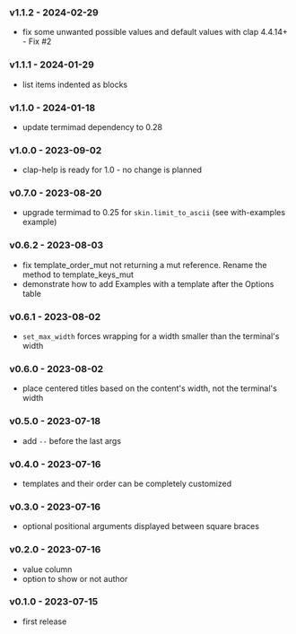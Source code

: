<a name="1.1.2"></a>
### v1.1.2 - 2024-02-29
- fix some unwanted possible values and default values with clap 4.4.14+ - Fix #2

<a name="1.1.1"></a>
### v1.1.1 - 2024-01-29
- list items indented as blocks

<a name="1.1.0"></a>
### v1.1.0 - 2024-01-18
- update termimad dependency to 0.28

<a name="1.0.0"></a>
### v1.0.0 - 2023-09-02
- clap-help is ready for 1.0 - no change is planned

<a name="v0.7.0"></a>
### v0.7.0 - 2023-08-20
- upgrade termimad to 0.25 for `skin.limit_to_ascii` (see with-examples example)

<a name="v0.6.2"></a>
### v0.6.2 - 2023-08-03
- fix template_order_mut not returning a mut reference. Rename the method to template_keys_mut
- demonstrate how to add Examples with a template after the Options table

<a name="v0.6.1"></a>
### v0.6.1 - 2023-08-02
- `set_max_width` forces wrapping for a width smaller than the terminal's width

<a name="v0.6.0"></a>
### v0.6.0 - 2023-08-02
- place centered titles based on the content's width, not the terminal's width

<a name="v0.5.0"></a>
### v0.5.0 - 2023-07-18
- add `--` before the last args

<a name="v0.4.0"></a>
### v0.4.0 - 2023-07-16
- templates and their order can be completely customized

<a name="v0.3.0"></a>
### v0.3.0 - 2023-07-16
- optional positional arguments displayed between square braces

<a name="v0.2.0"></a>
### v0.2.0 - 2023-07-16
- value column
- option to show or not author

<a name="v0.1.0"></a>
### v0.1.0 - 2023-07-15
- first release
